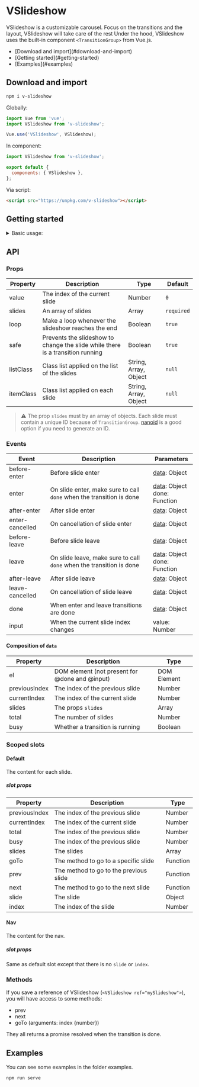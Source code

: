 # VSlideshow

VSlideshow is a customizable carousel. Focus on the transitions and the layout, VSlideshow will take care of the rest
Under the hood, VSlideshow uses the built-in component `<TransitionGroup>` from Vue.js.

<ul>
  <li>[Download and import](#download-and-import)</li>
  <li>[Getting started](#getting-started)</li>
  <li>[Examples](#examples)</li>
</ul>

## Download and import

```sh
npm i v-slideshow
```

Globally:

```js
import Vue from 'vue';
import VSlideshow from 'v-slideshow';

Vue.use('VSlideshow', VSlideshow);
```

In component:

```js
import VSlideshow from 'v-slideshow';

export default {
  components: { VSlideshow },
};
```

Via script:

```html
<script src="https://unpkg.com/v-slideshow"></script>
```

## Getting started

<details>
  <summary>Basic usage:</summary>

```html
<div>
  <VSlideshow :slides="slides" @enter="enter" @leave="leave">
    <!-- Content inside a slide -->
    <template v-slot="{ slide }">
      <div>{{ slide.text }}</div>
    </template>

    <!-- Nav for the slideshow -->
    <template v-slot:nav="{ prev, next }">
      <button @click="prev">previous</button>
      <button @click="next">next</button>
    </template>
  </VSlideshow>
</div>

<script>
  import VSlideshow from '../src/v-slideshow';

  export default {
    components: { VSlideshow },

    data() {
      return {
        slides: [
          { id: 'slide-0', text: 'Slide 0' },
          { id: 'slide-1', text: 'Slide 1' },
          { id: 'slide-2', text: 'Slide 2' },
          { id: 'slide-3', text: 'Slide 3' },
          { id: 'slide-4', text: 'Slide 4' },
          { id: 'slide-5', text: 'Slide 5' },
        ],
      };
    },

    methods: {
      leave(data, done) {
        done();
      },

      enter(data, done) {
        done();
      },
    },
  };
</script>
```

</details>

## API

### Props

| Property  | Description                                                                    | Type                  | Default    |
| --------- | ------------------------------------------------------------------------------ | --------------------- | ---------- |
| value     | The index of the current slide                                                 | Number                | `0`        |
| slides    | An array of slides                                                             | Array                 | `required` |
| loop      | Make a loop whenever the slideshow reaches the end                             | Boolean               | `true`     |
| safe      | Prevents the slideshow to change the slide while there is a transition running | Boolean               | `true`     |
| listClass | Class list applied on the list of the slides                                   | String, Array, Object | `null`     |
| itemClass | Class list applied on each slide                                               | String, Array, Object | `null`     |

> ⚠️ The prop `slides` must by an array of objects.
> Each slide must contain a unique ID because of `TransitionGroup`. [nanoid](https://github.com/ai/nanoid) is a good option if you need to generate an ID.

### Events

| Event           | Description                                                          | Parameters                                                |
| --------------- | -------------------------------------------------------------------- | --------------------------------------------------------- |
| before-enter    | Before slide enter                                                   | [data](#composition-of-data): Object                      |
| enter           | On slide enter, make sure to call `done` when the transition is done | [data](#composition-of-data): Object <br/> done: Function |
| after-enter     | After slide enter                                                    | [data](#composition-of-data): Object                      |
| enter-cancelled | On cancellation of slide enter                                       | [data](#composition-of-data): Object                      |
| before-leave    | Before slide leave                                                   | [data](#composition-of-data): Object                      |
| leave           | On slide leave, make sure to call `done` when the transition is done | [data](#composition-of-data): Object <br/> done: Function |
| after-leave     | After slide leave                                                    | [data](#composition-of-data): Object                      |
| leave-cancelled | On cancellation of slide leave                                       | [data](#composition-of-data): Object                      |
| done            | When enter and leave transitions are done                            | [data](#composition-of-data): Object                      |
| input           | When the current slide index changes                                 | value: Number                                             |

#### Composition of `data`

| Property      | Description                                    | Type        |
| ------------- | ---------------------------------------------- | ----------- |
| el            | DOM element (not present for @done and @input) | DOM Element |
| previousIndex | The index of the previous slide                | Number      |
| currentIndex  | The index of the current slide                 | Number      |
| slides        | The props `slides`                             | Array       |
| total         | The number of slides                           | Number      |
| busy          | Whether a transition is running                | Boolean     |

### Scoped slots

#### Default

The content for each slide.

##### slot props

| Property      | Description                            | Type     |
| ------------- | -------------------------------------- | -------- |
| previousIndex | The index of the previous slide        | Number   |
| currentIndex  | The index of the current slide         | Number   |
| total         | The index of the previous slide        | Number   |
| busy          | The index of the previous slide        | Number   |
| slides        | The slides                             | Array    |
| goTo          | The method to go to a specific slide   | Function |
| prev          | The method to go to the previous slide | Function |
| next          | The method to go to the next slide     | Function |
| slide         | The slide                              | Object   |
| index         | The index of the slide                 | Number   |

#### Nav

The content for the nav.

##### slot props

Same as default slot except that there is no `slide` or `index`.

### Methods

If you save a reference of VSlideshow (`<VSlideshow ref="mySlideshow">`), you will have access to some methods:

- prev
- next
- goTo (arguments: index {number})

They all returns a promise resolved when the transition is done.

## Examples

You can see some examples in the folder examples.

```sh
npm run serve
```
